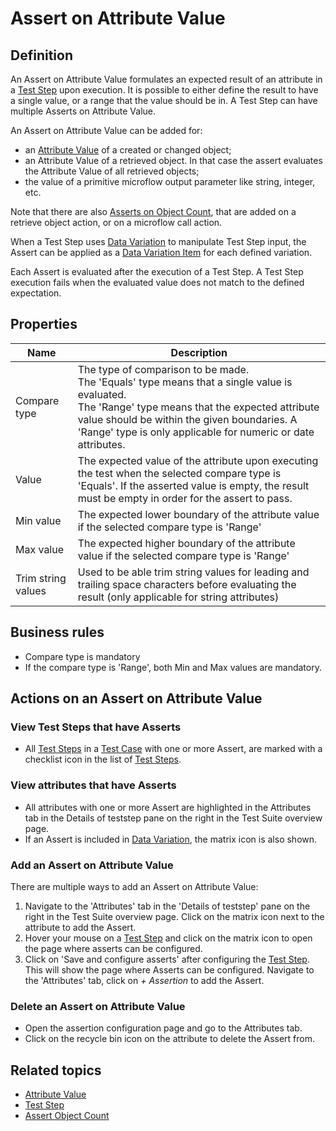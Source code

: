 # Assert on Attribute Value

## Definition

An Assert on Attribute Value formulates an expected result of an attribute in a [Test Step](test-step) upon execution. It is possible to either define the result to have a single value, or a range that the value should be in. A Test Step can have multiple Asserts on Attribute Value.

An Assert on Attribute Value can be added for:
- an [Attribute Value](attribute-value) of a created or changed object;
- an Attribute Value of a retrieved object. In that case the assert evaluates the Attribute Value of all retrieved objects;
- the value of a primitive microflow output parameter like string, integer, etc.

Note that there are also [Asserts on Object Count](assert-object-count), that are added on a retrieve object action, or on a microflow call action. 

When a Test Step uses [Data Variation](datavariation) to manipulate Test Step input, the Assert can be applied as a [Data Variation Item](datavariation-item) for each defined variation.

Each Assert is evaluated after the execution of a Test Step. A Test Step execution fails when the evaluated value does not match to the defined expectation. 

## Properties
| Name | Description |
| ----------- | ----------- |
| Compare type | The type of comparison to be made. <br />The 'Equals' type means that a single value is evaluated. <br />The 'Range' type  means that the expected attribute value should be within the given boundaries. A 'Range' type is only applicable for numeric or date attributes. |
| Value | The expected value of the attribute upon executing the test when the selected compare type is 'Equals'. If the asserted value is empty, the result must be empty in order for the assert to pass. |
| Min value | The expected lower boundary of the attribute value if the selected compare type is 'Range' |
| Max value | The expected higher boundary of the attribute value if the selected compare type is 'Range' |
| Trim string values | Used to be able trim string values for leading and trailing space characters before evaluating the result (only applicable for string attributes) |

## Business rules
- Compare type is mandatory
- If the compare type is 'Range', both Min and Max values are mandatory.

## Actions on an Assert on Attribute Value

### View Test Steps that have Asserts 
- All [Test Steps](test-step) in a [Test Case](test-case) with one or more Assert, are marked with a checklist icon in the list of [Test Steps](test-step).

### View attributes that have Asserts 
- All attributes with one or more Assert are highlighted in the Attributes tab in the Details of teststep pane on the right in the Test Suite overview page.
- If an Assert is included in [Data Variation](datavariation), the matrix icon is also shown.

### Add an Assert on Attribute Value
There are multiple ways to add an Assert on Attribute Value:
1. Navigate to the 'Attributes' tab in the 'Details of teststep' pane on the right in the Test Suite overview page. Click on the matrix icon next to the attribute to add the Assert.
2. Hover your mouse on a [Test Step](test-step) and click on the matrix icon to open the page where asserts can be configured.
3. Click on 'Save and configure asserts' after configuring the [Test Step](test-step). This will show the page where Asserts can be configured. Navigate to the 'Attributes' tab, click on *+ Assertion* to add the Assert.

### Delete an Assert on Attribute Value
- Open the assertion configuration page and go to the Attributes tab.
- Click on the recycle bin icon on the attribute to delete the Assert from.

## Related topics
- [Attribute Value](attribute-value)
- [Test Step](test-step)
- [Assert Object Count](assert-object-count)